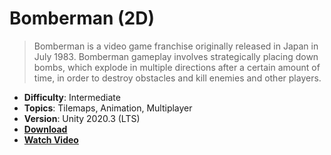 # Bomberman (2D)

> Bomberman is a video game franchise originally released in Japan in July 1983. Bomberman gameplay involves strategically placing down bombs, which explode in multiple directions after a certain amount of time, in order to destroy obstacles and kill enemies and other players.

- **Difficulty**: Intermediate
- **Topics**: Tilemaps, Animation, Multiplayer
- **Version**: Unity 2020.3 (LTS)
- [**Download**](https://github.com/zigurous/unity-bomberman-tutorial/archive/refs/heads/main.zip)
- [**Watch Video**](https://www.youtube.com/c/zigurous)
